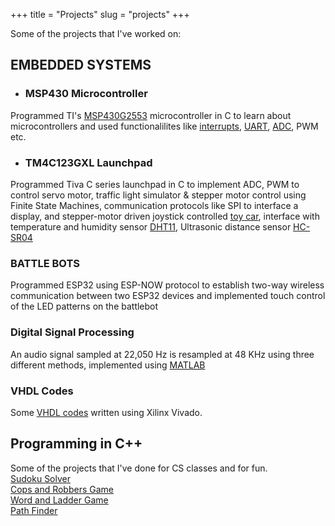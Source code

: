 +++
title = "Projects"
slug = "projects"
+++

Some of the projects that I've worked on:

## EMBEDDED SYSTEMS 
- ### MSP430 Microcontroller
Programmed TI's [MSP430G2553](https://www.ti.com/product/MSP430G2553) microcontroller in C to learn about microcontrollers and used functionalilites like [interrupts](https://github.com/yosapkota/MSP430-Projects/tree/main/Lab4), [UART](https://github.com/yosapkota/MSP430-Projects/tree/main/Lab5), [ADC](https://github.com/yosapkota/MSP430-Projects/tree/main/ADC), PWM etc.

- ### TM4C123GXL Launchpad
Programmed Tiva C series launchpad in C to implement ADC,  PWM to control servo motor, traffic light simulator & stepper motor control using Finite State Machines, communication protocols like SPI to interface a display, and stepper-motor driven joystick controlled [toy car](https://github.com/yosapkota/Embedded-Projects/tree/main/Stepper_Motor_Car), interface with temperature and humidity sensor [DHT11](https://github.com/yosapkota/Embedded-Projects/tree/main/DHT11), Ultrasonic distance sensor [HC-SR04](https://github.com/yosapkota/Embedded-Projects/tree/main/HC-SR04%20Distance%20Sensor)

### BATTLE BOTS
Programmed ESP32 using ESP-NOW protocol to establish two-way wireless communication between two ESP32 devices and implemented touch control of the LED patterns on the battlebot

### Digital Signal Processing
An audio signal sampled at 22,050 Hz is resampled at 48 KHz using three different methods, implemented using [MATLAB](https://github.com/yosapkota/Sampling-Rate-Conversion)

### VHDL Codes

Some [VHDL codes](https://github.com/yosapkota/VHDL-Examples) written using Xilinx Vivado.

## Programming in C++

Some of the projects that I've done for CS classes and for fun.\
[Sudoku Solver](https://github.com/yosapkota/Sudoku-Solver)\
[Cops and Robbers Game](https://github.com/yosapkota/Cops-and-Robbers)\
[Word and Ladder Game](https://github.com/yosapkota/Words-and-Ladders-Game)\
[Path Finder](https://github.com/yosapkota/Pathfinder)
